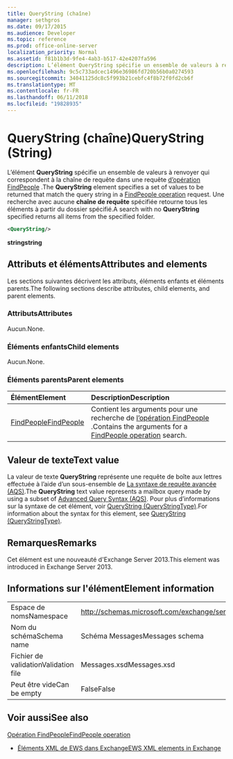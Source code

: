 ```yaml
---
title: QueryString (chaîne)
manager: sethgros
ms.date: 09/17/2015
ms.audience: Developer
ms.topic: reference
ms.prod: office-online-server
localization_priority: Normal
ms.assetid: f81b1b3d-9fe4-4ab3-b517-42e4207fa596
description: L’élément QueryString spécifie un ensemble de valeurs à renvoyer qui correspondent à la chaîne de requête dans une requête d’opération FindPeople. Une recherche avec aucune chaîne de requête spécifiée retourne tous les éléments à partir du dossier spécifié.
ms.openlocfilehash: 9c5c733adcec1496e36986fd720b56b0a0274593
ms.sourcegitcommit: 34041125dc8c5f993b21cebfc4f8b72f0fd2cb6f
ms.translationtype: MT
ms.contentlocale: fr-FR
ms.lasthandoff: 06/11/2018
ms.locfileid: "19828935"
---
```

# <a name="querystring-string"></a><span data-ttu-id="3cde0-104">QueryString (chaîne)</span><span class="sxs-lookup"><span data-stu-id="3cde0-104">QueryString (String)</span></span>

<span data-ttu-id="3cde0-105">L’élément **QueryString** spécifie un ensemble de valeurs à renvoyer qui correspondent à la chaîne de requête dans une requête [d’opération FindPeople](findpeople-operation.md) .</span><span class="sxs-lookup"><span data-stu-id="3cde0-105">The **QueryString** element specifies a set of values to be returned that match the query string in a [FindPeople operation](findpeople-operation.md) request.</span></span> <span data-ttu-id="3cde0-106">Une recherche avec aucune **chaîne de requête** spécifiée retourne tous les éléments à partir du dossier spécifié.</span><span class="sxs-lookup"><span data-stu-id="3cde0-106">A search with no **QueryString** specified returns all items from the specified folder.</span></span> 
  
```XML
<QueryString/> 
```

 <span data-ttu-id="3cde0-107">**string**</span><span class="sxs-lookup"><span data-stu-id="3cde0-107">**string**</span></span>
## <a name="attributes-and-elements"></a><span data-ttu-id="3cde0-108">Attributs et éléments</span><span class="sxs-lookup"><span data-stu-id="3cde0-108">Attributes and elements</span></span>

<span data-ttu-id="3cde0-109">Les sections suivantes décrivent les attributs, éléments enfants et éléments parents.</span><span class="sxs-lookup"><span data-stu-id="3cde0-109">The following sections describe attributes, child elements, and parent elements.</span></span>
  
### <a name="attributes"></a><span data-ttu-id="3cde0-110">Attributs</span><span class="sxs-lookup"><span data-stu-id="3cde0-110">Attributes</span></span>

<span data-ttu-id="3cde0-111">Aucun.</span><span class="sxs-lookup"><span data-stu-id="3cde0-111">None.</span></span>
  
### <a name="child-elements"></a><span data-ttu-id="3cde0-112">Éléments enfants</span><span class="sxs-lookup"><span data-stu-id="3cde0-112">Child elements</span></span>

<span data-ttu-id="3cde0-113">Aucun.</span><span class="sxs-lookup"><span data-stu-id="3cde0-113">None.</span></span>
  
### <a name="parent-elements"></a><span data-ttu-id="3cde0-114">Éléments parents</span><span class="sxs-lookup"><span data-stu-id="3cde0-114">Parent elements</span></span>

|<span data-ttu-id="3cde0-115">**Élément**</span><span class="sxs-lookup"><span data-stu-id="3cde0-115">**Element**</span></span>|<span data-ttu-id="3cde0-116">**Description**</span><span class="sxs-lookup"><span data-stu-id="3cde0-116">**Description**</span></span>|
|:-----|:-----|
|[<span data-ttu-id="3cde0-117">FindPeople</span><span class="sxs-lookup"><span data-stu-id="3cde0-117">FindPeople</span></span>](findpeople.md) <br/> |<span data-ttu-id="3cde0-118">Contient les arguments pour une recherche de [l’opération FindPeople](findpeople-operation.md) .</span><span class="sxs-lookup"><span data-stu-id="3cde0-118">Contains the arguments for a [FindPeople operation](findpeople-operation.md) search.</span></span>  <br/> |
   
## <a name="text-value"></a><span data-ttu-id="3cde0-119">Valeur de texte</span><span class="sxs-lookup"><span data-stu-id="3cde0-119">Text value</span></span>

<span data-ttu-id="3cde0-120">La valeur de texte **QueryString** représente une requête de boîte aux lettres effectuée à l’aide d’un sous-ensemble de [La syntaxe de requête avancée (AQS)](http://msdn.microsoft.com/en-us/library/aa965711%28VS.85%29.aspx).</span><span class="sxs-lookup"><span data-stu-id="3cde0-120">The **QueryString** text value represents a mailbox query made by using a subset of [Advanced Query Syntax (AQS)](http://msdn.microsoft.com/en-us/library/aa965711%28VS.85%29.aspx).</span></span> <span data-ttu-id="3cde0-121">Pour plus d’informations sur la syntaxe de cet élément, voir [QueryString (QueryStringType)](querystring-querystringtype.md).</span><span class="sxs-lookup"><span data-stu-id="3cde0-121">For information about the syntax for this element, see [QueryString (QueryStringType)](querystring-querystringtype.md).</span></span>
  
## <a name="remarks"></a><span data-ttu-id="3cde0-122">Remarques</span><span class="sxs-lookup"><span data-stu-id="3cde0-122">Remarks</span></span>

<span data-ttu-id="3cde0-123">Cet élément est une nouveauté d'Exchange Server 2013.</span><span class="sxs-lookup"><span data-stu-id="3cde0-123">This element was introduced in Exchange Server 2013.</span></span>
  
## <a name="element-information"></a><span data-ttu-id="3cde0-124">Informations sur l'élément</span><span class="sxs-lookup"><span data-stu-id="3cde0-124">Element information</span></span>

|||
|:-----|:-----|
|<span data-ttu-id="3cde0-125">Espace de noms</span><span class="sxs-lookup"><span data-stu-id="3cde0-125">Namespace</span></span>  <br/> |http://schemas.microsoft.com/exchange/services/2006/messages  <br/> |
|<span data-ttu-id="3cde0-126">Nom du schéma</span><span class="sxs-lookup"><span data-stu-id="3cde0-126">Schema name</span></span>  <br/> |<span data-ttu-id="3cde0-127">Schéma Messages</span><span class="sxs-lookup"><span data-stu-id="3cde0-127">Messages schema</span></span>  <br/> |
|<span data-ttu-id="3cde0-128">Fichier de validation</span><span class="sxs-lookup"><span data-stu-id="3cde0-128">Validation file</span></span>  <br/> |<span data-ttu-id="3cde0-129">Messages.xsd</span><span class="sxs-lookup"><span data-stu-id="3cde0-129">Messages.xsd</span></span>  <br/> |
|<span data-ttu-id="3cde0-130">Peut être vide</span><span class="sxs-lookup"><span data-stu-id="3cde0-130">Can be empty</span></span>  <br/> |<span data-ttu-id="3cde0-131">False</span><span class="sxs-lookup"><span data-stu-id="3cde0-131">False</span></span>  <br/> |
   
## <a name="see-also"></a><span data-ttu-id="3cde0-132">Voir aussi</span><span class="sxs-lookup"><span data-stu-id="3cde0-132">See also</span></span>



[<span data-ttu-id="3cde0-133">Opération FindPeople</span><span class="sxs-lookup"><span data-stu-id="3cde0-133">FindPeople operation</span></span>](findpeople-operation.md)


- [<span data-ttu-id="3cde0-134">Éléments XML de EWS dans Exchange</span><span class="sxs-lookup"><span data-stu-id="3cde0-134">EWS XML elements in Exchange</span></span>](ews-xml-elements-in-exchange.md)

